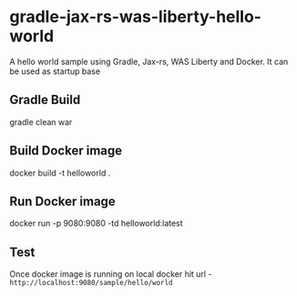 # gradle-jax-rs-was-liberty-hello-world
A hello world sample using Gradle, Jax-rs, WAS Liberty and Docker. It can be used as startup base

## Gradle Build
gradle clean war

## Build Docker image
docker build -t helloworld .

## Run Docker image
docker run -p 9080:9080 -td helloworld:latest


## Test
Once docker image is running on local docker hit url - `http://localhost:9080/sample/hello/world`
